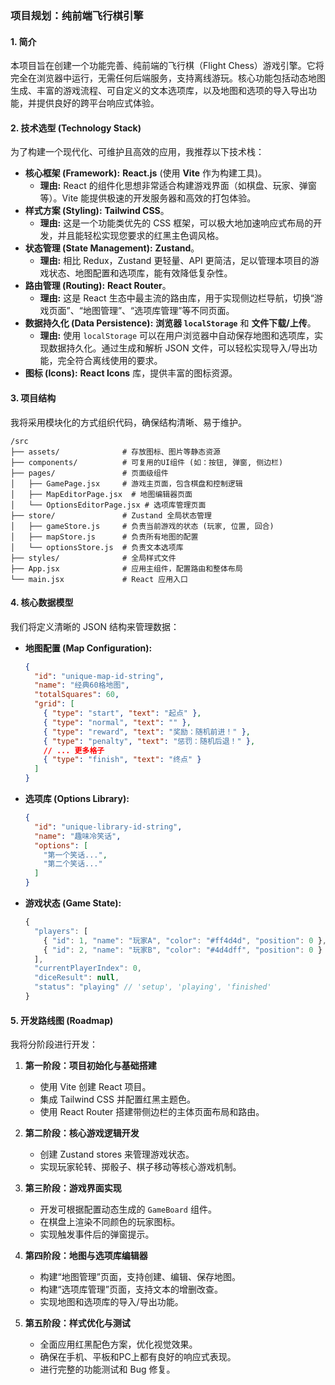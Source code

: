### **项目规划：纯前端飞行棋引擎**

#### **1. 简介**

本项目旨在创建一个功能完善、纯前端的飞行棋（Flight Chess）游戏引擎。它将完全在浏览器中运行，无需任何后端服务，支持离线游玩。核心功能包括动态地图生成、丰富的游戏流程、可自定义的文本选项库，以及地图和选项的导入导出功能，并提供良好的跨平台响应式体验。

#### **2. 技术选型 (Technology Stack)**

为了构建一个现代化、可维护且高效的应用，我推荐以下技术栈：

*   **核心框架 (Framework):** **React.js** (使用 **Vite** 作为构建工具)。
    *   **理由:** React 的组件化思想非常适合构建游戏界面（如棋盘、玩家、弹窗等）。Vite 能提供极速的开发服务器和高效的打包体验。
*   **样式方案 (Styling):** **Tailwind CSS**。
    *   **理由:** 这是一个功能类优先的 CSS 框架，可以极大地加速响应式布局的开发，并且能轻松实现您要求的红黑主色调风格。
*   **状态管理 (State Management):** **Zustand**。
    *   **理由:** 相比 Redux，Zustand 更轻量、API 更简洁，足以管理本项目的游戏状态、地图配置和选项库，能有效降低复杂性。
*   **路由管理 (Routing):** **React Router**。
    *   **理由:** 这是 React 生态中最主流的路由库，用于实现侧边栏导航，切换“游戏页面”、“地图管理”、“选项库管理”等不同页面。
*   **数据持久化 (Data Persistence):** **浏览器 `localStorage`** 和 **文件下载/上传**。
    *   **理由:** 使用 `localStorage` 可以在用户浏览器中自动保存地图和选项库，实现数据持久化。通过生成和解析 JSON 文件，可以轻松实现导入/导出功能，完全符合离线使用的要求。
*   **图标 (Icons):** **React Icons** 库，提供丰富的图标资源。

#### **3. 项目结构**

我将采用模块化的方式组织代码，确保结构清晰、易于维护。

```
/src
├── assets/              # 存放图标、图片等静态资源
├── components/          # 可复用的UI组件 (如：按钮, 弹窗, 侧边栏)
├── pages/               # 页面级组件
│   ├── GamePage.jsx     # 游戏主页面，包含棋盘和控制逻辑
│   ├── MapEditorPage.jsx  # 地图编辑器页面
│   └── OptionsEditorPage.jsx # 选项库管理页面
├── store/               # Zustand 全局状态管理
│   ├── gameStore.js     # 负责当前游戏的状态 (玩家, 位置, 回合)
│   ├── mapStore.js      # 负责所有地图的配置
│   └── optionsStore.js  # 负责文本选项库
├── styles/              # 全局样式文件
├── App.jsx              # 应用主组件，配置路由和整体布局
└── main.jsx             # React 应用入口
```

#### **4. 核心数据模型**

我们将定义清晰的 JSON 结构来管理数据：

*   **地图配置 (Map Configuration):**
    ```json
    {
      "id": "unique-map-id-string",
      "name": "经典60格地图",
      "totalSquares": 60,
      "grid": [
        { "type": "start", "text": "起点" },
        { "type": "normal", "text": "" },
        { "type": "reward", "text": "奖励：随机前进！" },
        { "type": "penalty", "text": "惩罚：随机后退！" },
        // ... 更多格子
        { "type": "finish", "text": "终点" }
      ]
    }
    ```
*   **选项库 (Options Library):**
    ```json
    {
      "id": "unique-library-id-string",
      "name": "趣味冷笑话",
      "options": [
        "第一个笑话...",
        "第二个笑话..."
      ]
    }
    ```
*   **游戏状态 (Game State):**
    ```javascript
    {
      "players": [
        { "id": 1, "name": "玩家A", "color": "#ff4d4d", "position": 0 },
        { "id": 2, "name": "玩家B", "color": "#4d4dff", "position": 0 }
      ],
      "currentPlayerIndex": 0,
      "diceResult": null,
      "status": "playing" // 'setup', 'playing', 'finished'
    }
    ```

#### **5. 开发路线图 (Roadmap)**

我将分阶段进行开发：

1.  **第一阶段：项目初始化与基础搭建**
    *   使用 Vite 创建 React 项目。
    *   集成 Tailwind CSS 并配置红黑主题色。
    *   使用 React Router 搭建带侧边栏的主体页面布局和路由。

2.  **第二阶段：核心游戏逻辑开发**
    *   创建 Zustand stores 来管理游戏状态。
    *   实现玩家轮转、掷骰子、棋子移动等核心游戏机制。

3.  **第三阶段：游戏界面实现**
    *   开发可根据配置动态生成的 `GameBoard` 组件。
    *   在棋盘上渲染不同颜色的玩家图标。
    *   实现触发事件后的弹窗提示。

4.  **第四阶段：地图与选项库编辑器**
    *   构建“地图管理”页面，支持创建、编辑、保存地图。
    *   构建“选项库管理”页面，支持文本的增删改查。
    *   实现地图和选项库的导入/导出功能。

5.  **第五阶段：样式优化与测试**
    *   全面应用红黑配色方案，优化视觉效果。
    *   确保在手机、平板和PC上都有良好的响应式表现。
    *   进行完整的功能测试和 Bug 修复。
